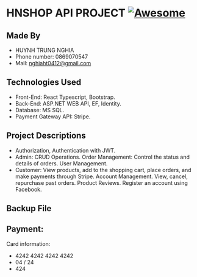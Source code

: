 # HNSHOP API PROJECT [![Awesome](https://awesome.re/badge.svg)](https://awesome.re)

## Made By
- HUYNH TRUNG NGHIA
- Phone number: 0869070547
- Mail: nghiaht0412@gmail.com

## Technologies Used
- Front-End: React Typescript, Bootstrap.
- Back-End: ASP.NET WEB API, EF, Identity.
- Database: MS SQL.
- Payment Gateway API: Stripe.

## Project Descriptions
- Authorization, Authentication with JWT.
- Admin: CRUD Operations. Order Management: Control the status and details
of orders. User Management.
- Customer: View products, add to the shopping cart, place orders, and make
payments through Stripe. Account Management. View, cancel, repurchase past
orders. Product Reviews. Register an account using Facebook.

## Backup File
   
## Payment:
Card information:
- 4242 4242 4242 4242
- 04 / 24
- 424

